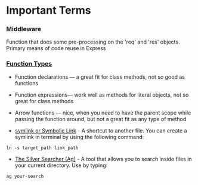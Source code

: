 # Important Terms

### Middleware
Function that does some pre-processing on the 'req' and 'res' objects. Primary means of code reuse in Express

### [Function Types](https://medium.com/javascript-in-plain-english/creating-the-correct-function-for-the-job-9e15069dcca3)
* Function declarations — a great fit for class methods, not so good as functions
* Function expressions— work well as methods for literal objects, not so great for class methods
* Arrow functions — nice, when you need to have the parent scope while passing the function around, but not a great fit as any type of method

* [symlink or Symbolic Link](https://devdojo.com/tutorials/what-is-a-symlink) - A shortcut to another file. You can create a symlink in terminal by using the following command: 
```
ln -s target_path link_path
```

* [The Silver Searcher (Ag)](https://github.com/ggreer/the_silver_searcher) - A tool that allows you to search inside files in your current directory. Use by typing:
```
ag your-search
```

